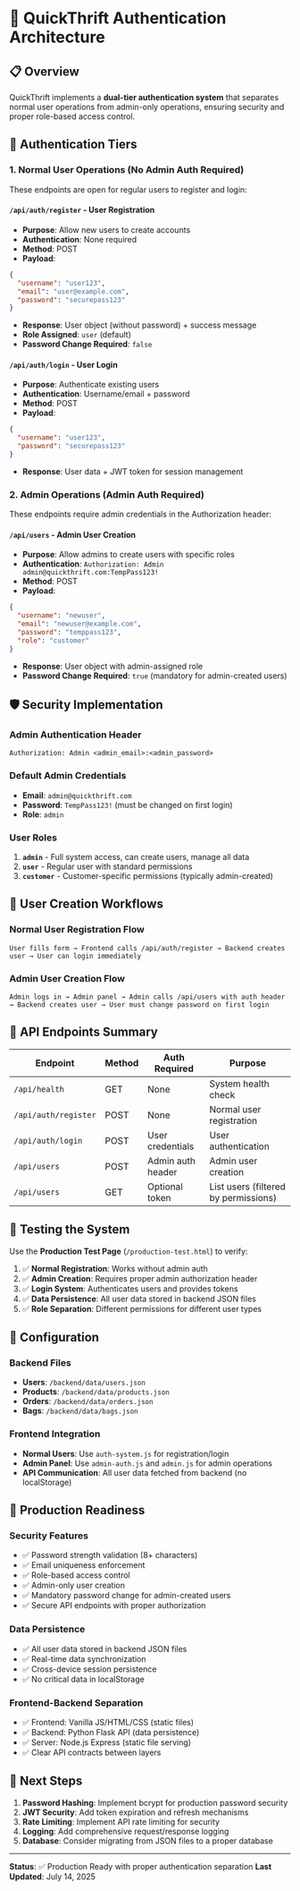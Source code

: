 # 🚀 QuickThrift Authentication Architecture

## 📋 Overview

QuickThrift implements a **dual-tier authentication system** that separates normal user operations from admin-only operations, ensuring security and proper role-based access control.

## 🔐 Authentication Tiers

### 1. **Normal User Operations** (No Admin Auth Required)
These endpoints are open for regular users to register and login:

#### `/api/auth/register` - User Registration
- **Purpose**: Allow new users to create accounts
- **Authentication**: None required
- **Method**: POST
- **Payload**:
```json
{
  "username": "user123",
  "email": "user@example.com",
  "password": "securepass123"
}
```
- **Response**: User object (without password) + success message
- **Role Assigned**: `user` (default)
- **Password Change Required**: `false`

#### `/api/auth/login` - User Login
- **Purpose**: Authenticate existing users
- **Authentication**: Username/email + password
- **Method**: POST
- **Payload**:
```json
{
  "username": "user123",
  "password": "securepass123"
}
```
- **Response**: User data + JWT token for session management

### 2. **Admin Operations** (Admin Auth Required)
These endpoints require admin credentials in the Authorization header:

#### `/api/users` - Admin User Creation
- **Purpose**: Allow admins to create users with specific roles
- **Authentication**: `Authorization: Admin admin@quickthrift.com:TempPass123!`
- **Method**: POST
- **Payload**:
```json
{
  "username": "newuser",
  "email": "newuser@example.com",
  "password": "temppass123",
  "role": "customer"
}
```
- **Response**: User object with admin-assigned role
- **Password Change Required**: `true` (mandatory for admin-created users)

## 🛡️ Security Implementation

### Admin Authentication Header
```
Authorization: Admin <admin_email>:<admin_password>
```

### Default Admin Credentials
- **Email**: `admin@quickthrift.com`
- **Password**: `TempPass123!` (must be changed on first login)
- **Role**: `admin`

### User Roles
1. **`admin`** - Full system access, can create users, manage all data
2. **`user`** - Regular user with standard permissions
3. **`customer`** - Customer-specific permissions (typically admin-created)

## 🔄 User Creation Workflows

### Normal User Registration Flow
```
User fills form → Frontend calls /api/auth/register → Backend creates user → User can login immediately
```

### Admin User Creation Flow
```
Admin logs in → Admin panel → Admin calls /api/users with auth header → Backend creates user → User must change password on first login
```

## 📡 API Endpoints Summary

| Endpoint | Method | Auth Required | Purpose |
|----------|--------|---------------|---------|
| `/api/health` | GET | None | System health check |
| `/api/auth/register` | POST | None | Normal user registration |
| `/api/auth/login` | POST | User credentials | User authentication |
| `/api/users` | POST | Admin auth header | Admin user creation |
| `/api/users` | GET | Optional token | List users (filtered by permissions) |

## 🧪 Testing the System

Use the **Production Test Page** (`/production-test.html`) to verify:

1. ✅ **Normal Registration**: Works without admin auth
2. ✅ **Admin Creation**: Requires proper admin authorization header
3. ✅ **Login System**: Authenticates users and provides tokens
4. ✅ **Data Persistence**: All user data stored in backend JSON files
5. ✅ **Role Separation**: Different permissions for different user types

## 🔧 Configuration

### Backend Files
- **Users**: `/backend/data/users.json`
- **Products**: `/backend/data/products.json`
- **Orders**: `/backend/data/orders.json`
- **Bags**: `/backend/data/bags.json`

### Frontend Integration
- **Normal Users**: Use `auth-system.js` for registration/login
- **Admin Panel**: Use `admin-auth.js` and `admin.js` for admin operations
- **API Communication**: All user data fetched from backend (no localStorage)

## 🚀 Production Readiness

### Security Features
- ✅ Password strength validation (8+ characters)
- ✅ Email uniqueness enforcement
- ✅ Role-based access control
- ✅ Admin-only user creation
- ✅ Mandatory password change for admin-created users
- ✅ Secure API endpoints with proper authorization

### Data Persistence
- ✅ All user data stored in backend JSON files
- ✅ Real-time data synchronization
- ✅ Cross-device session persistence
- ✅ No critical data in localStorage

### Frontend-Backend Separation
- ✅ Frontend: Vanilla JS/HTML/CSS (static files)
- ✅ Backend: Python Flask API (data persistence)
- ✅ Server: Node.js Express (static file serving)
- ✅ Clear API contracts between layers

## 📝 Next Steps

1. **Password Hashing**: Implement bcrypt for production password security
2. **JWT Security**: Add token expiration and refresh mechanisms
3. **Rate Limiting**: Implement API rate limiting for security
4. **Logging**: Add comprehensive request/response logging
5. **Database**: Consider migrating from JSON files to a proper database

---

**Status**: ✅ Production Ready with proper authentication separation
**Last Updated**: July 14, 2025

